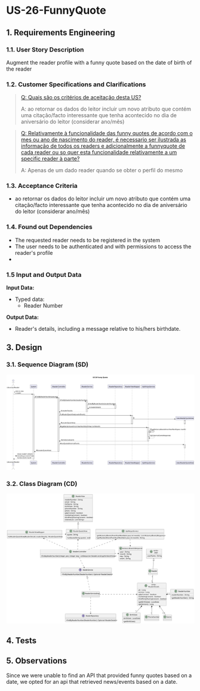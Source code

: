 # US-26-FunnyQuote
## 1. Requirements Engineering
### 1.1. User Story Description

Augment the reader profile with a funny quote based on the date of birth of the reader

### 1.2. Customer Specifications and Clarifications

>[Q: Quais são os critérios de aceitação desta US? ](https://moodle.isep.ipp.pt/mod/forum/discuss.php?d=29912#p37938)
>
>A: ao retornar os dados do leitor incluir um novo atributo que contém uma citação/facto interessante que tenha acontecido no dia de aniversário do leitor (considerar ano/mês)

>[Q: Relativamente à funcionalidade das funny quotes de acordo com o mes ou ano de nascimento do reader, é necessario ser ilustrada as informação de todos os readers e adicionalmente a funnyquote de cada reader ou so quer esta funcionalidade relativamente a um specific reader à parte?  ](https://moodle.isep.ipp.pt/mod/forum/discuss.php?d=30080#p38194)
>
>A: Apenas de um dado reader quando se obter o perfil do mesmo



### 1.3. Acceptance Criteria
- ao retornar os dados do leitor incluir um novo atributo que contém uma citação/facto interessante que tenha acontecido no dia de aniversário do leitor (considerar ano/mês)

### 1.4. Found out Dependencies
- The requested reader needs to be registered in the system
- The user needs to be authenticated and with permissions to access the reader's profile
- 
### 1.5 Input and Output Data

**Input Data:**
* Typed data:
  * Reader Number

**Output Data:**
  * Reader's details, including a message relative to his/hers birthdate.

## 3. Design
### 3.1. Sequence Diagram (SD)

<img src="US-26-FunnyQuote-SD.svg" alt="Sequence Diagram">

### 3.2. Class Diagram (CD)

<img src="US-26-FunnyQuote-CD.svg" alt="Class Diagram">

## 4. Tests
## 5. Observations
Since we were unable to find an API that provided funny quotes based on a date, we opted for an api that retrieved news/events based on a date.
